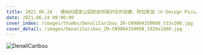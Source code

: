 ```yaml
---
title: 2021.06.24 - 德纳利国家公园和自然保护区的驯鹿，阿拉斯加 (© Design Pics/Danita Delimont)
date: 2021.06.24 00:00:00
cover_index: /images/thumbs/DenaliCaribou_ZH-CN9804350098_533x300.jpg
cover_detail: /images/DenaliCaribou_ZH-CN9804350098_1920x1080.jpg
---
```


![DenaliCaribou](/images/DenaliCaribou_ZH-CN9804350098_1920x1080.jpg)
